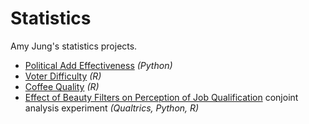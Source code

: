 # Statistics
Amy Jung's statistics projects.

- [Political Add Effectiveness](https://github.com/redcarrott/Statistics/blob/main/projects/Political_Ad_Effectiveness/W200_%20Final%20Report.pdf) *(Python)*
- [Voter Difficulty](https://github.com/redcarrott/Statistics/blob/main/projects/Voter_Difficulty/final_paper.pdf) *(R)*
- [Coffee Quality](https://github.com/redcarrott/Statistics/blob/main/projects/Coffee_Quality/Final_Report.pdf) *(R)*
- [Effect of Beauty Filters on Perception of Job Qualification](https://github.com/joyceml/job_qualification_experiment/blob/main/Job%20Qualification%20Experiment%20Report.pdf) conjoint analysis experiment *(Qualtrics, Python, R)*
